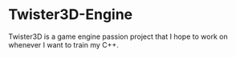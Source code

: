 # Twister3D-Engine
Twister3D is a game engine passion project that I hope to work on whenever I want to train my C++.
